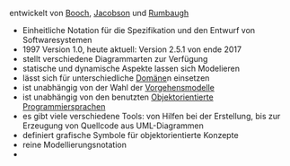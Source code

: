 entwickelt von [Booch](Persönlichkeiten%20und%20Organisationen/Booch.md), [Jacobson](Persönlichkeiten%20und%20Organisationen/Jacobson.md) und [Rumbaugh](Persönlichkeiten%20und%20Organisationen/Rumbaugh.md)
- Einheitliche Notation für die Spezifikation und den Entwurf von Softwaresystemen
- 1997 Version 1.0, heute aktuell: Version 2.5.1 von ende 2017
- stellt verschiedene Diagrammarten zur Verfügung
- statische und dynamische Aspekte lassen sich Modelieren
- lässt sich für unterschiedliche [Domäne](Domäne.md)n einsetzen
- ist unabhängig von der Wahl der [Vorgehensmodelle](Vorgehensmodelle.md)
- ist unabhängig von den benutzten [Objektorientierte Programmiersprachen](Programmiersprachen/Objektorientierte%20Programmiersprachen.md)
- es gibt viele verschiedene Tools: von Hilfen bei der Erstellung, bis zur Erzeugung von Quellcode aus UML-Diagrammen
- definiert grafische Symbole für objektorientierte Konzepte
- reine Modellierungsnotation
- 